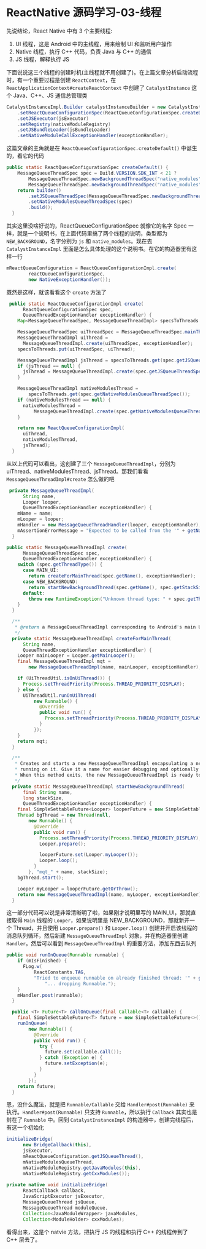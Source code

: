 # ReactNative 源码学习-03-线程

先说结论，React Native 中有 3 个主要线程:
1. UI 线程，这是 Android 中的主线程，用来绘制 UI 和监听用户操作
2. Native 线程，执行 C++ 代码，负责 Java 与 C++ 的通信
3. JS 线程，解释执行 JS

下面说说这三个线程的创建时机(主线程就不用创建了)。在上篇文章分析启动流程时，有一个重要过程是创建 `ReactContext`，在 `ReactApplicationContext#createReactContext` 中创建了 `CatalystInstance` 这个 Java、C++、JS 通信总管理类
```Java
CatalystInstanceImpl.Builder catalystInstanceBuilder = new CatalystInstanceImpl.Builder()
    .setReactQueueConfigurationSpec(ReactQueueConfigurationSpec.createDefault())
    .setJSExecutor(jsExecutor)
    .setRegistry(nativeModuleRegistry)
    .setJSBundleLoader(jsBundleLoader)
    .setNativeModuleCallExceptionHandler(exceptionHandler);
```
这篇文章的主角就是在 `ReactQueueConfigurationSpec.createDefault()` 中诞生的，看它的代码
``` Java
public static ReactQueueConfigurationSpec createDefault() {
    MessageQueueThreadSpec spec = Build.VERSION.SDK_INT < 21 ?
        MessageQueueThreadSpec.newBackgroundThreadSpec("native_modules", LEGACY_STACK_SIZE_BYTES) :
        MessageQueueThreadSpec.newBackgroundThreadSpec("native_modules");
    return builder()
        .setJSQueueThreadSpec(MessageQueueThreadSpec.newBackgroundThreadSpec("js"))
        .setNativeModulesQueueThreadSpec(spec)
        .build();
  }
```
其实这里没啥好说的，ReactQueueConfigurationSpec 就像它的名字 Spec 一样，就是一个说明书，在上面代码里搞了两个线程的说明，类型都为 `NEW_BACKGROUND`，名字分别为 `js` 和 `native_modules`。现在去 `CatalystInstanceImpl` 里面是怎么具体处理的这个说明书。在它的构造器里有这样一行
```Java
mReactQueueConfiguration = ReactQueueConfigurationImpl.create(
        reactQueueConfigurationSpec,
        new NativeExceptionHandler());
```
既然是这样，就该看看这个 `create` 方法了
```Java
 public static ReactQueueConfigurationImpl create(
      ReactQueueConfigurationSpec spec,
      QueueThreadExceptionHandler exceptionHandler) {
    Map<MessageQueueThreadSpec, MessageQueueThreadImpl> specsToThreads = MapBuilder.newHashMap();

    MessageQueueThreadSpec uiThreadSpec = MessageQueueThreadSpec.mainThreadSpec();
    MessageQueueThreadImpl uiThread =
      MessageQueueThreadImpl.create(uiThreadSpec, exceptionHandler);
    specsToThreads.put(uiThreadSpec, uiThread);

    MessageQueueThreadImpl jsThread = specsToThreads.get(spec.getJSQueueThreadSpec());
    if (jsThread == null) {
      jsThread = MessageQueueThreadImpl.create(spec.getJSQueueThreadSpec(), exceptionHandler);
    }

    MessageQueueThreadImpl nativeModulesThread =
        specsToThreads.get(spec.getNativeModulesQueueThreadSpec());
    if (nativeModulesThread == null) {
      nativeModulesThread =
          MessageQueueThreadImpl.create(spec.getNativeModulesQueueThreadSpec(), exceptionHandler);
    }

    return new ReactQueueConfigurationImpl(
      uiThread,
      nativeModulesThread,
      jsThread);
  }
```
从以上代码可以看出，这创建了三个 `MessageQueueThreadImpl`，分别为 uiThread、nativeModulesThread、jsThread。那我们看看 `MessageQueueThreadImpl#create` 怎么做的吧
```Java
 private MessageQueueThreadImpl(
      String name,
      Looper looper,
      QueueThreadExceptionHandler exceptionHandler) {
    mName = name;
    mLooper = looper;
    mHandler = new MessageQueueThreadHandler(looper, exceptionHandler);
    mAssertionErrorMessage = "Expected to be called from the '" + getName() + "' thread!";
  }

public static MessageQueueThreadImpl create(
      MessageQueueThreadSpec spec,
      QueueThreadExceptionHandler exceptionHandler) {
    switch (spec.getThreadType()) {
      case MAIN_UI:
        return createForMainThread(spec.getName(), exceptionHandler);
      case NEW_BACKGROUND:
        return startNewBackgroundThread(spec.getName(), spec.getStackSize(), exceptionHandler);
      default:
        throw new RuntimeException("Unknown thread type: " + spec.getThreadType());
    }
  }

  /**
   * @return a MessageQueueThreadImpl corresponding to Android's main UI thread.
   */
  private static MessageQueueThreadImpl createForMainThread(
      String name,
      QueueThreadExceptionHandler exceptionHandler) {
    Looper mainLooper = Looper.getMainLooper();
    final MessageQueueThreadImpl mqt =
        new MessageQueueThreadImpl(name, mainLooper, exceptionHandler);

    if (UiThreadUtil.isOnUiThread()) {
      Process.setThreadPriority(Process.THREAD_PRIORITY_DISPLAY);
    } else {
      UiThreadUtil.runOnUiThread(
          new Runnable() {
            @Override
            public void run() {
              Process.setThreadPriority(Process.THREAD_PRIORITY_DISPLAY);
            }
          });
    }
    return mqt;
  }

  /**
   * Creates and starts a new MessageQueueThreadImpl encapsulating a new Thread with a new Looper
   * running on it. Give it a name for easier debugging and optionally a suggested stack size.
   * When this method exits, the new MessageQueueThreadImpl is ready to receive events.
   */
  private static MessageQueueThreadImpl startNewBackgroundThread(
      final String name,
      long stackSize,
      QueueThreadExceptionHandler exceptionHandler) {
    final SimpleSettableFuture<Looper> looperFuture = new SimpleSettableFuture<>();
    Thread bgThread = new Thread(null,
        new Runnable() {
          @Override
          public void run() {
            Process.setThreadPriority(Process.THREAD_PRIORITY_DISPLAY);
            Looper.prepare();

            looperFuture.set(Looper.myLooper());
            Looper.loop();
          }
        }, "mqt_" + name, stackSize);
    bgThread.start();

    Looper myLooper = looperFuture.getOrThrow();
    return new MessageQueueThreadImpl(name, myLooper, exceptionHandler);
  }
```
这一部分代码可以说是非常清晰明了啦，如果刚才说明里写的 MAIN_UI，那就直接取得 `Main` 线程的 `Looper`，如果说明里是 NEW_BACKGROUND，那就新开一个 Thread，并且使用 `Looper.prepare()` 和 `Looper.loop()` 创建并开启该线程的消息队列循环，然后新建 `MessageQueueThreadImpl` 对象，并在构造器里创建 `Handler`。然后可以看到 `MessageQueueThreadImpl` 的重要方法，添加东西去队列
```Java
public void runOnQueue(Runnable runnable) {
    if (mIsFinished) {
      FLog.w(
          ReactConstants.TAG,
          "Tried to enqueue runnable on already finished thread: '" + getName() +
              "... dropping Runnable.");
    }
    mHandler.post(runnable);
  }

  public <T> Future<T> callOnQueue(final Callable<T> callable) {
    final SimpleSettableFuture<T> future = new SimpleSettableFuture<>();
    runOnQueue(
        new Runnable() {
          @Override
          public void run() {
            try {
              future.set(callable.call());
            } catch (Exception e) {
              future.setException(e);
            }
          }
        });
    return future;
  }
```
恩，没什么魔法，就是把 `Runnable/Callable` 交给 `Handler#post(Runnable)` 来执行。`Handler#post(Runnable)` 只支持 `Runnable`，所以执行 `Callback` 其实也是封在了 `Runnable` 中。回到 `CatalystInstanceImpl` 的构造器中，创建完线程后，有这一个初始化
```Java
initializeBridge(
      new BridgeCallback(this),
      jsExecutor,
      mReactQueueConfiguration.getJSQueueThread(),
      mNativeModulesQueueThread,
      mNativeModuleRegistry.getJavaModules(this),
      mNativeModuleRegistry.getCxxModules());
      
private native void initializeBridge(
      ReactCallback callback,
      JavaScriptExecutor jsExecutor,
      MessageQueueThread jsQueue,
      MessageQueueThread moduleQueue,
      Collection<JavaModuleWrapper> javaModules,
      Collection<ModuleHolder> cxxModules);

```
看得出来，这是个 natvie 方法，把执行 JS 的线程和执行 C++ 的线程传到了 C++ 层去了。